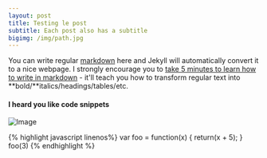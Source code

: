 ```yaml
---
layout: post
title: Testing le post
subtitle: Each post also has a subtitle
bigimg: /img/path.jpg
---
```


You can write regular [markdown](http://markdowntutorial.com/) here and Jekyll will automatically convert it to a nice webpage.  I strongly encourage you to [take 5 minutes to learn how to write in markdown](http://markdowntutorial.com/) - it'll teach you how to transform regular text into **bold/**italics/headings/tables/etc.


#### I heard you like code snippets

![Image](http://test)

{% highlight javascript linenos%}
var foo = function(x) {
  return(x + 5);
}
foo(3)
{% endhighlight %}

